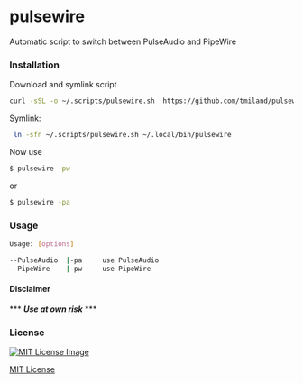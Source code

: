 # pulsewire
 Automatic script to switch between PulseAudio and PipeWire

 ### Installation

 Download and symlink script

 ```bash
 curl -sSL -o ~/.scripts/pulsewire.sh  https://github.com/tmiland/pulsewire/raw/main/pulsewire.sh
 ```

 Symlink:
   ```bash
    ln -sfn ~/.scripts/pulsewire.sh ~/.local/bin/pulsewire
   ```
   Now use 
```bash
$ pulsewire -pw
```
or
```bash
$ pulsewire -pa
```

### Usage
```bash
Usage: [options]

--PulseAudio  |-pa     use PulseAudio
--PipeWire    |-pw     use PipeWire

```

#### Disclaimer 

*** ***Use at own risk*** ***

### License

[![MIT License Image](https://upload.wikimedia.org/wikipedia/commons/thumb/0/0c/MIT_logo.svg/220px-MIT_logo.svg.png)](https://github.com/tmiland/pulsewire.sh/blob/master/LICENSE)

[MIT License](https://github.com/tmiland/pulsewire.sh/blob/master/LICENSE)